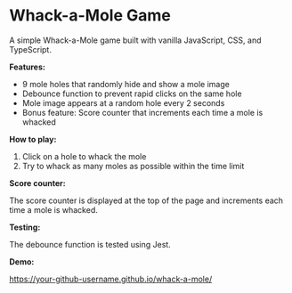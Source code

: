 # Whack-a-Mole Game

A simple Whack-a-Mole game built with vanilla JavaScript, CSS, and TypeScript.

**Features:**

- 9 mole holes that randomly hide and show a mole image
- Debounce function to prevent rapid clicks on the same hole
- Mole image appears at a random hole every 2 seconds
- Bonus feature: Score counter that increments each time a mole is whacked

**How to play:**

1. Click on a hole to whack the mole
2. Try to whack as many moles as possible within the time limit

**Score counter:**

The score counter is displayed at the top of the page and increments each time a mole is whacked.

**Testing:**

The debounce function is tested using Jest.

**Demo:**

https://your-github-username.github.io/whack-a-mole/
